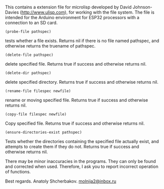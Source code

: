This contains a extension file for microlisp developed by David Johnson-Davies (http://www.ulisp.com),
for working with the file system. The file is intended for the Arduino environment for 
ESP32 processors with a connection to an SD card.



    (probe-file pathspec)  
tests whether a file exists. Returns nil if there is no file named pathspec, and otherwise returns the truename of pathspec.

    (delete-file pathspec)  
delete specified file. Returns true if success and otherwise returns nil.

    (delete-dir pathspec)
delete specified directory.
Returns true if success and otherwise returns nil.

    (rename-file filespec newfile)
rename or moving specified file. Returns true if success and otherwise returns nil.

    (copy-file filespec newfile)   
Сopy specified file. Returns true if success and otherwise returns nil.

    (ensure-directories-exist pathspec)
Tests whether the directories containing the specified file actually exist,
and attempts to create them if they do not. Returns true if success and otherwise returns nil.



  There may be minor inaccuracies in the programs. They can only be found and corrected when used. Therefore, I ask you to report incorrect operation of functions.

Best regards.
Anatoly Shcherbakov.
molnija2@inbox.ru
